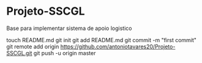Projeto-SSCGL
=============

Base para implementar sistema de apoio logistico

touch README.md
git init
git add README.md
git commit -m "first commit"
git remote add origin https://github.com/antoniotavares20/Projeto-SSCGL.git
git push -u origin master
